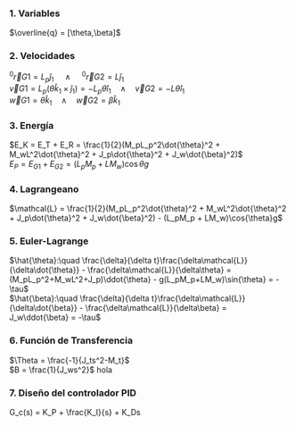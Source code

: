 ### 1. Variables
$\overline{q} = [\theta,\beta]$

### 2. Velocidades
$^0\vec{r}{G1} = L_p\hat{j}_1 \quad\wedge\quad ^0\vec{r}{G2} = L\hat{j}_1$\
$\vec{v}{G1} = L_p(\dot{\theta}\hat{k}_1\times\hat{j}_1) = -L_p\dot{\theta}\hat{i}_1 \quad\wedge\quad \vec{v}{G2} = -L\dot{\theta}\hat{i}_1$\
$\vec{w}{G1} = \dot{\theta}\hat{k}_1 \quad\wedge\quad \vec{w}{G2} = \dot{\beta}\hat{k}_1$

### 3. Energía
$E_K = E_T + E_R = \frac{1}{2}(M_pL_p^2\dot{\theta}^2 + M_wL^2\dot{\theta}^2 + J_p\dot{\theta}^2 + J_w\dot{\beta}^2)$\
$E_P = E_{G1} + E_{G2} = (L_pM_p + LM_w)\cos{\theta}g$

### 4. Lagrangeano
$\mathcal{L} = \frac{1}{2}(M_pL_p^2\dot{\theta}^2 + M_wL^2\dot{\theta}^2 + J_p\dot{\theta}^2 + J_w\dot{\beta}^2) - (L_pM_p + LM_w)\cos{\theta}g$

### 5. Euler-Lagrange
$\hat{\theta}:\quad \frac{\delta}{\delta t}\frac{\delta\mathcal{L}}{\delta\dot{\theta}} - \frac{\delta\mathcal{L}}{\delta\theta} = (M_pL_p^2+M_wL^2+J_p)\ddot{\theta} - g(L_pM_p+LM_w)\sin{\theta} = -\tau$\
$\hat{\beta}:\quad \frac{\delta}{\delta t}\frac{\delta\mathcal{L}}{\delta\dot{\beta}} - \frac{\delta\mathcal{L}}{\delta\beta} = J_w\ddot{\beta} = -\tau$

### 6. Función de Transferencia
$\Theta = \frac{-1}{J_ts^2-M_t}$\
$B = \frac{1}{J_ws^2}$
hola
### 7. Diseño del controlador PID
G_c(s) = K_P + \frac{K_I}{s} + K_Ds